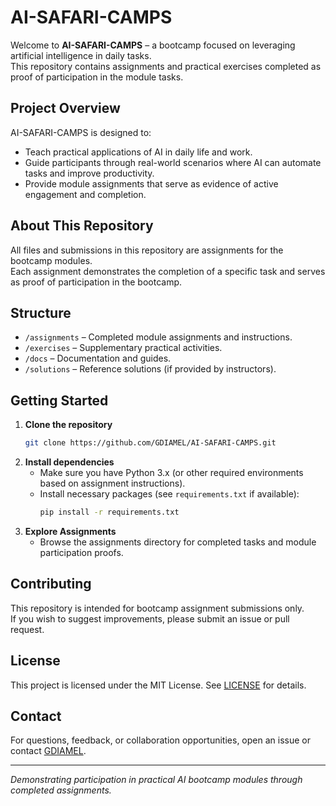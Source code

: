 # AI-SAFARI-CAMPS

Welcome to **AI-SAFARI-CAMPS** – a bootcamp focused on leveraging artificial intelligence in daily tasks.  
This repository contains assignments and practical exercises completed as proof of participation in the module tasks.

## Project Overview

AI-SAFARI-CAMPS is designed to:
- Teach practical applications of AI in daily life and work.
- Guide participants through real-world scenarios where AI can automate tasks and improve productivity.
- Provide module assignments that serve as evidence of active engagement and completion.

## About This Repository

All files and submissions in this repository are assignments for the bootcamp modules.  
Each assignment demonstrates the completion of a specific task and serves as proof of participation in the bootcamp.

## Structure

- `/assignments` – Completed module assignments and instructions.
- `/exercises` – Supplementary practical activities.
- `/docs` – Documentation and guides.
- `/solutions` – Reference solutions (if provided by instructors).

## Getting Started

1. **Clone the repository**
   ```bash
   git clone https://github.com/GDIAMEL/AI-SAFARI-CAMPS.git
   ```
2. **Install dependencies**
   - Make sure you have Python 3.x (or other required environments based on assignment instructions).
   - Install necessary packages (see `requirements.txt` if available):
     ```bash
     pip install -r requirements.txt
     ```
3. **Explore Assignments**
   - Browse the assignments directory for completed tasks and module participation proofs.

## Contributing

This repository is intended for bootcamp assignment submissions only.  
If you wish to suggest improvements, please submit an issue or pull request.

## License

This project is licensed under the MIT License. See [LICENSE](LICENSE) for details.

## Contact

For questions, feedback, or collaboration opportunities, open an issue or contact [GDIAMEL](https://github.com/GDIAMEL).

---

*Demonstrating participation in practical AI bootcamp modules through completed assignments.*
